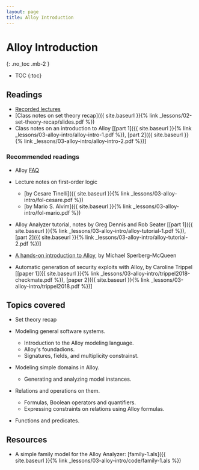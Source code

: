 ```yaml
---
layout: page
title: Alloy Introduction
---
```


# Alloy Introduction
{: .no_toc .mb-2 }

- TOC
{:toc}

## Readings

- [Recorded lectures](https://youtube.com/playlist?list=PLeIbBi3CwMZxRUSUJbwyeerfCptuP19Br)
- [Class notes on set theory recap]({{ site.baseurl }}{% link _lessons/02-set-theory-recap/slides.pdf %})
- Class notes on an introduction to Alloy [[part 1]({{ site.baseurl }}{% link _lessons/03-alloy-intro/alloy-intro-1.pdf %}), [part 2]({{ site.baseurl }}{% link _lessons/03-alloy-intro/alloy-intro-2.pdf %})]

### Recommended readings

- Alloy [FAQ](http://alloytools.org/faq/faq.html)
- Lecture notes on first-order logic
  - [by Cesare Tinelli]({{ site.baseurl }}{% link _lessons/03-alloy-intro/fol-cesare.pdf %})
  - [by Mario S. Alvim]({{ site.baseurl }}{% link _lessons/03-alloy-intro/fol-mario.pdf %})
- Alloy Analyzer tutorial, notes by Greg Dennis and Rob Seater [[part 1]({{ site.baseurl }}{% link _lessons/03-alloy-intro/alloy-tutorial-1.pdf %}), [part 2]({{ site.baseurl }}{% link _lessons/03-alloy-intro/alloy-tutorial-2.pdf %})]
- [A hands-on introduction to Alloy](https://blackmesatech.com/2013/07/alloy/), by Michael Sperberg-McQueen

- Automatic generation of security exploits with Alloy, by Caroline Trippel [[paper 1]({{ site.baseurl }}{% link _lessons/03-alloy-intro/trippel2018-checkmate.pdf %}), [paper 2]({{ site.baseurl }}{% link _lessons/03-alloy-intro/trippel2018.pdf %})]

## Topics covered

- Set theory recap

- Modeling general software systems.
  - Introduction to the Alloy modeling language.
  - Alloy's foundadions.
  - Signatures, fields, and multiplicity constrainst.

- Modeling simple domains in Alloy.
  - Generating and analyzing model instances.

- Relations and operations on them.
  - Formulas, Boolean operators and quantifiers.
  - Expressing constraints on relations using Alloy formulas.

- Functions and predicates.

## Resources

- A simple family model for the Alloy Analyzer: [family-1.als]({{ site.baseurl }}{% link _lessons/03-alloy-intro/code/family-1.als %})

